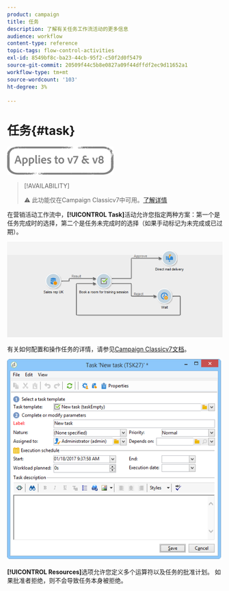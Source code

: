 ```yaml
---
product: campaign
title: 任务
description: 了解有关任务工作流活动的更多信息
audience: workflow
content-type: reference
topic-tags: flow-control-activities
exl-id: 8549bf8c-ba23-44cb-95f2-c50f2d0f5479
source-git-commit: 20509f44c5b8e0827a09f44dffdf2ec9d11652a1
workflow-type: tm+mt
source-wordcount: '103'
ht-degree: 3%

---
```


# 任务{#task}

![](../../assets/common.svg)

>[!AVAILABILITY]
>
>:warning: 此功能仅在Campaign Classicv7中可用。[了解详情](../../mrm/using/creating-and-managing-tasks.md)

在营销活动工作流中，**[!UICONTROL Task]**&#x200B;活动允许您指定两种方案：第一个是任务完成时的选择，第二个是任务未完成时的选择（如果手动标记为未完成或已过期）。

![](assets/mrm_task_in_workflow.png)

有关如何配置和操作任务的详情，请参见[Campaign Classicv7文档](../../mrm/using/creating-and-managing-tasks.md)。

![](assets/wkf_task_activity.png)

**[!UICONTROL Resources]**&#x200B;选项允许您定义多个运算符以及任务的批准计划。 如果批准者拒绝，则不会导致任务本身被拒绝。
